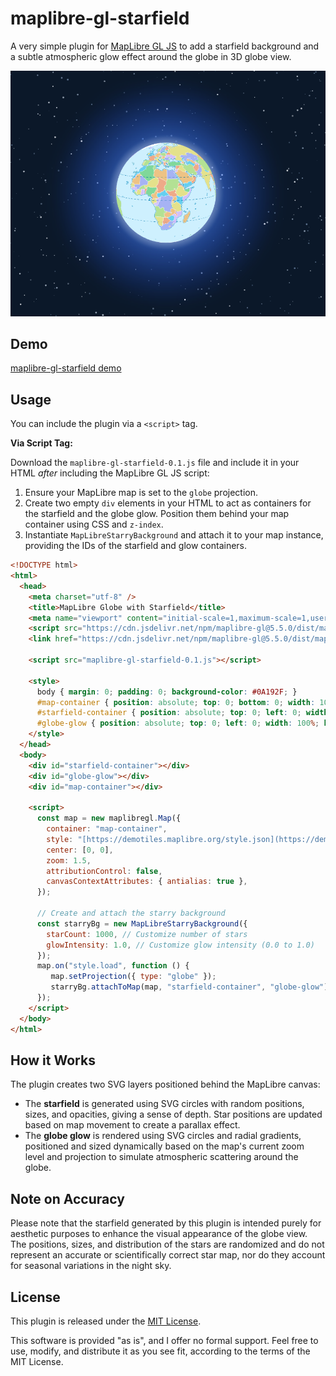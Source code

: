# maplibre-gl-starfield

A very simple plugin for [MapLibre GL JS](https://github.com/maplibre/maplibre-gl-js/) to add a starfield background and a subtle atmospheric glow effect around the globe in 3D globe view.

![Example of maplibre-gl-starfield in action](maplibre-gl-starfield.png)

## Demo

[maplibre-gl-starfield demo](https://markmclaren.github.io/maplibre-gl-starfield)

## Usage

You can include the plugin via a `<script>` tag.

**Via Script Tag:**

Download the `maplibre-gl-starfield-0.1.js` file and include it in your HTML *after* including the MapLibre GL JS script:


1.  Ensure your MapLibre map is set to the `globe` projection.
2.  Create two empty `div` elements in your HTML to act as containers for the starfield and the globe glow. Position them behind your map container using CSS and `z-index`.
3.  Instantiate `MapLibreStarryBackground` and attach it to your map instance, providing the IDs of the starfield and glow containers.

```html
<!DOCTYPE html>
<html>
  <head>
    <meta charset="utf-8" />
    <title>MapLibre Globe with Starfield</title>
    <meta name="viewport" content="initial-scale=1,maximum-scale=1,user-scalable=no" />
    <script src="https://cdn.jsdelivr.net/npm/maplibre-gl@5.5.0/dist/maplibre-gl.js"></script>
    <link href="https://cdn.jsdelivr.net/npm/maplibre-gl@5.5.0/dist/maplibre-gl.css" rel="stylesheet" />

    <script src="maplibre-gl-starfield-0.1.js"></script>

    <style>
      body { margin: 0; padding: 0; background-color: #0A192F; }
      #map-container { position: absolute; top: 0; bottom: 0; width: 100%; z-index: 3; }
      #starfield-container { position: absolute; top: 0; left: 0; width: 100%; height: 100%; z-index: 1; pointer-events: none; }
      #globe-glow { position: absolute; top: 0; left: 0; width: 100%; height: 100%; z-index: 2; pointer-events: none; }
    </style>
  </head>
  <body>
    <div id="starfield-container"></div>
    <div id="globe-glow"></div>
    <div id="map-container"></div>

    <script>
      const map = new maplibregl.Map({
        container: "map-container",
        style: "[https://demotiles.maplibre.org/style.json](https://demotiles.maplibre.org/style.json)", // Or your preferred style
        center: [0, 0],
        zoom: 1.5,
        attributionControl: false,
        canvasContextAttributes: { antialias: true },
      });

      // Create and attach the starry background
      const starryBg = new MapLibreStarryBackground({
        starCount: 1000, // Customize number of stars
        glowIntensity: 1.0, // Customize glow intensity (0.0 to 1.0)
      });
      map.on("style.load", function () {
         map.setProjection({ type: "globe" });
         starryBg.attachToMap(map, "starfield-container", "globe-glow");
      });
    </script>
  </body>
</html>
```

## How it Works

The plugin creates two SVG layers positioned behind the MapLibre canvas:

* The **starfield** is generated using SVG circles with random positions, sizes, and opacities, giving a sense of depth. Star positions are updated based on map movement to create a parallax effect.
* The **globe glow** is rendered using SVG circles and radial gradients, positioned and sized dynamically based on the map's current zoom level and projection to simulate atmospheric scattering around the globe.

## Note on Accuracy

Please note that the starfield generated by this plugin is intended purely for aesthetic purposes to enhance the visual appearance of the globe view. The positions, sizes, and distribution of the stars are randomized and do not represent an accurate or scientifically correct star map, nor do they account for seasonal variations in the night sky.

## License

This plugin is released under the [MIT License](https://opensource.org/licenses/MIT).

This software is provided "as is", and I offer no formal support. Feel free to use, modify, and distribute it as you see fit, according to the terms of the MIT License.
